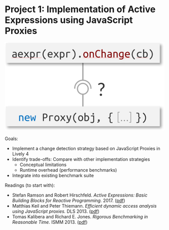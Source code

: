 # Project 1: Implementation of Active Expressions using JavaScript Proxies

![](screenshot.png)

Goals:
- Implement a change detection strategy based on JavaScript Proxies in Lively 4
- Identify trade-offs: Compare with other implementation strategies
  - Conceptual limitations
  - Runtime overhead (performance benchmarks)
- Integrate into existing benchmark suite

Readings (to start with):
- Stefan Ramson and Robert Hirschfeld. *Active Expressions: Basic Building Blocks for Reactive Programming.* <Programming> 2017. ([pdf](https://www.hpi.uni-potsdam.de/hirschfeld/publications/media/RamsonHirschfeld_2017_ActiveExpressionsBasicBuildingBlocksForReactiveProgramming.pdf))
- Matthias Keil and Peter Thiemann. *Efficient dynamic access analysis using JavaScript proxies.* DLS 2013. ([pdf](https://arxiv.org/pdf/1312.3184.pdf))
- Tomas Kalibera and Richard E. Jones. *Rigorous Benchmarking in Reasonable Time.* ISMM 2013. ([pdf](https://kar.kent.ac.uk/33611/45/p63-kaliber.pdf))
